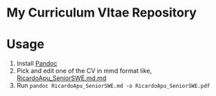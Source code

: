 # My Curriculum VItae Repository 

# Usage
 
1. Install [Pandoc](https://pandoc.org/installing.html)
2. Pick and edit one of the CV in mmd format like, [RicardoApu_SeniorSWE.md.md](./RicardoApu_SeniorSWE.md)
3. Run `pandoc RicardoApu_SeniorSWE.md -o RicardoApu_SeniorSWE.pdf`